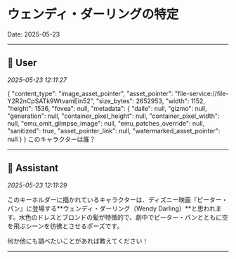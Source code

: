 # ウェンディ・ダーリングの特定

Date: 2025-05-23

---

## 👤 User
*2025-05-23 12:11:27*

{
  "content_type": "image_asset_pointer",
  "asset_pointer": "file-service://file-Y2R2nCpSATk9WtvamEin52",
  "size_bytes": 2652953,
  "width": 1152,
  "height": 1536,
  "fovea": null,
  "metadata": {
    "dalle": null,
    "gizmo": null,
    "generation": null,
    "container_pixel_height": null,
    "container_pixel_width": null,
    "emu_omit_glimpse_image": null,
    "emu_patches_override": null,
    "sanitized": true,
    "asset_pointer_link": null,
    "watermarked_asset_pointer": null
  }
}
このキャラクターは誰？

---

## 🤖 Assistant
*2025-05-23 12:11:29*

このキーホルダーに描かれているキャラクターは、ディズニー映画『ピーター・パン』に登場する**ウェンディ・ダーリング（Wendy Darling）**と思われます。水色のドレスとブロンドの髪が特徴的で、劇中でピーター・パンとともに空を飛ぶシーンを彷彿とさせるポーズです。

何か他にも調べたいことがあれば教えてください！

---
